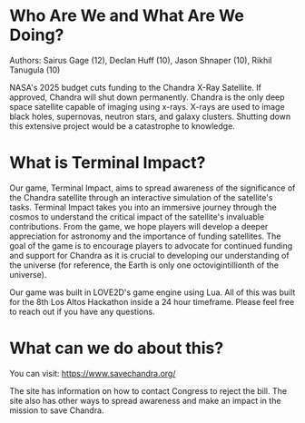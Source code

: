 Who Are We and What Are We Doing?
=======
Authors: Sairus Gage (12), Declan Huff (10), Jason Shnaper (10), Rikhil Tanugula (10)

NASA's 2025 budget cuts funding to the Chandra X-Ray Satellite. If approved, Chandra will shut down permanently. Chandra is the only deep space satellite capable of imaging using x-rays. X-rays are used to image black holes, supernovas, neutron stars, and galaxy clusters. Shutting down this extensive project would be a catastrophe to knowledge. 

What is Terminal Impact?
=======

Our game, Terminal Impact, aims to spread awareness of the significance of the Chandra satellite through an interactive simulation of the satellite's tasks. Terminal Impact takes you into an immersive journey through the cosmos to understand the critical impact of the satellite's invaluable contributions. From the game, we hope players will develop a deeper appreciation for astronomy and the importance of funding satellites. The goal of the game is to encourage players to advocate for continued funding and support for Chandra as it is crucial to developing our understanding of the universe (for reference, the Earth is only one octovigintillionth of the universe).

Our game was built in LOVE2D's game engine using Lua. All of this was built for the 8th Los Altos Hackathon inside a 24 hour timeframe. Please feel free to reach out if you have any questions.

What can we do about this?
=======

You can visit:
https://www.savechandra.org/

The site has information on how to contact Congress to reject the bill. The site also has other ways to spread awareness and make an impact in the mission to save Chandra. 
